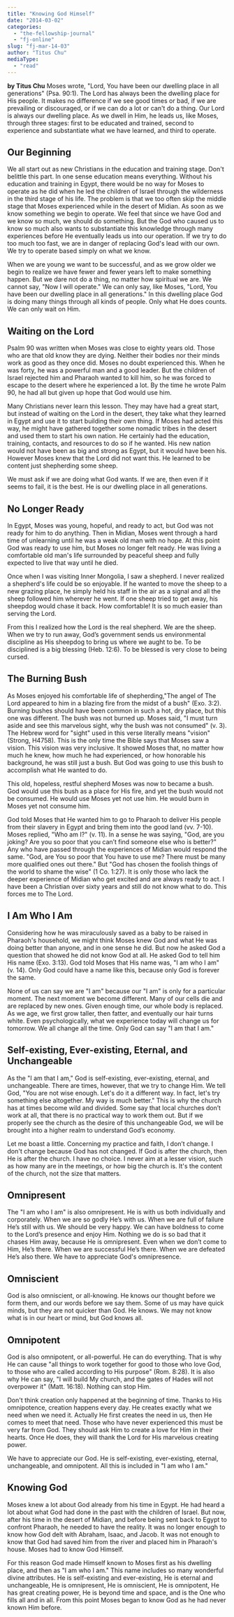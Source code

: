 ```yaml
---
title: "Knowing God Himself"
date: "2014-03-02"
categories: 
  - "the-fellowship-journal"
  - "fj-online"
slug: "fj-mar-14-03"
author: "Titus Chu"
mediaType: 
  - "read"
---
```


**by Titus Chu** Moses wrote, "Lord, You have been our dwelling place in all generations" (Psa. 90:1). The Lord has always been the dwelling place for His people. It makes no difference if we see good times or bad, if we are prevailing or discouraged, or if we can do a lot or can't do a thing. Our Lord is always our dwelling place. As we dwell in Him, he leads us, like Moses, through three stages: first to be educated and trained, second to experience and substantiate what we have learned, and third to operate.

## **Our Beginning**

We all start out as new Christians in the education and training stage. Don't belittle this part. In one sense education means everything. Without his education and training in Egypt, there would be no way for Moses to operate as he did when he led the children of Israel through the wilderness in the third stage of his life. The problem is that we too often skip the middle stage that Moses experienced while in the desert of Midian. As soon as we know something we begin to operate. We feel that since we have God and we know so much, we should do something. But the God who caused us to know so much also wants to substantiate this knowledge through many experiences before He eventually leads us into our operation. If we try to do too much too fast, we are in danger of replacing God's lead with our own. We try to operate based simply on what we know.

When we are young we want to be successful, and as we grow older we begin to realize we have fewer and fewer years left to make something happen. But we dare not do a thing, no matter how spiritual we are. We cannot say, "Now I will operate." We can only say, like Moses, "Lord, You have been our dwelling place in all generations." In this dwelling place God is doing many things through all kinds of people. Only what He does counts. We can only wait on Him.

## **Waiting on the Lord**

Psalm 90 was written when Moses was close to eighty years old. Those who are that old know they are dying. Neither their bodies nor their minds work as good as they once did. Moses no doubt experienced this. When he was forty, he was a powerful man and a good leader. But the children of Israel rejected him and Pharaoh wanted to kill him, so he was forced to escape to the desert where he experienced a lot. By the time he wrote Palm 90, he had all but given up hope that God would use him.

Many Christians never learn this lesson. They may have had a great start, but instead of waiting on the Lord in the desert, they take what they learned in Egypt and use it to start building their own thing. If Moses had acted this way, he might have gathered together some nomadic tribes in the desert and used them to start his own nation. He certainly had the education, training, contacts, and resources to do so if he wanted. His new nation would not have been as big and strong as Egypt, but it would have been his. However Moses knew that the Lord did not want this. He learned to be content just shepherding some sheep.

We must ask if we are doing what God wants. If we are, then even if it seems to fail, it is the best. He is our dwelling place in all generations.

## **No Longer Ready**

In Egypt, Moses was young, hopeful, and ready to act, but God was not ready for him to do anything. Then in Midian, Moses went through a hard time of unlearning until he was a weak old man with no hope. At this point God was ready to use him, but Moses no longer felt ready. He was living a comfortable old man's life surrounded by peaceful sheep and fully expected to live that way until he died.

Once when I was visiting Inner Mongolia, I saw a shepherd. I never realized a shepherd's life could be so enjoyable. If he wanted to move the sheep to a new grazing place, he simply held his staff in the air as a signal and all the sheep followed him wherever he went. If one sheep tried to get away, his sheepdog would chase it back. How comfortable! It is so much easier than serving the Lord.

From this I realized how the Lord is the real shepherd. We are the sheep. When we try to run away, God’s government sends us environmental discipline as His sheepdog to bring us where we aught to be. To be disciplined is a big blessing (Heb. 12:6). To be blessed is very close to being cursed.

## **The Burning Bush**

As Moses enjoyed his comfortable life of shepherding,"The angel of The Lord appeared to him in a blazing fire from the midst of a bush" (Exo. 3:2). Burning bushes should have been common in such a hot, dry place, but this one was different. The bush was not burned up. Moses said, "I must turn aside and see this marvelous sight, why the bush was not consumed" (v. 3). The Hebrew word for "sight" used in this verse literally means "vision" (Strong, H4758). This is the only time the Bible says that Moses saw a vision. This vision was very inclusive. It showed Moses that, no matter how much he knew, how much he had experienced, or how honorable his background, he was still just a bush. But God was going to use this bush to accomplish what He wanted to do.

This old, hopeless, restful shepherd Moses was now to became a bush. God would use this bush as a place for His fire, and yet the bush would not be consumed. He would use Moses yet not use him. He would burn in Moses yet not consume him.

God told Moses that He wanted him to go to Pharaoh to deliver His people from their slavery in Egypt and bring them into the good land (vv. 7-10). Moses replied, "Who am I?" (v. 11). In a sense he was saying, "God, are you joking? Are you so poor that you can’t find someone else who is better?" Any who have passed through the experiences of Midian would respond the same. "God, are You so poor that You have to use me? There must be many more qualified ones out there." But "God has chosen the foolish things of the world to shame the wise" (1 Co. 1:27). It is only those who lack the deeper experience of Midian who get excited and are always ready to act. I have been a Christian over sixty years and still do not know what to do. This forces me to The Lord.

## **I Am Who I Am**

Considering how he was miraculously saved as a baby to be raised in Pharaoh's household, we might think Moses knew God and what He was doing better than anyone, and in one sense he did. But now he asked God a question that showed he did not know God at all. He asked God to tell him His name (Exo. 3:13). God told Moses that His name was, "I am who I am" (v. 14). Only God could have a name like this, because only God is forever the same.

None of us can say we are "I am" because our "I am" is only for a particular moment. The next moment we become different. Many of our cells die and are replaced by new ones. Given enough time, our whole body is replaced. As we age, we first grow taller, then fatter, and eventually our hair turns white. Even psychologically, what we experience today will change us for tomorrow. We all change all the time. Only God can say "I am that I am."

## **Self-existing, Ever-existing, Eternal, and Unchangeable**

As the "I am that I am," God is self-existing, ever-existing, eternal, and unchangeable. There are times, however, that we try to change Him. We tell God, "You are not wise enough. Let's do it a different way. In fact, let's try something else altogether. My way is much better." This is why the church has at times become wild and divided. Some say that local churches don’t work at all, that there is no practical way to work them out. But if we properly see the church as the desire of this unchangeable God, we will be brought into a higher realm to understand God’s economy.

Let me boast a little. Concerning my practice and faith, I don’t change. I don't change because God has not changed. If God is after the church, then He is after the church. I have no choice. I never aim at a lesser vision, such as how many are in the meetings, or how big the church is. It's the content of the church, not the size that matters.

## **Omnipresent**

The "I am who I am" is also omnipresent. He is with us both individually and corporately. When we are so godly He’s with us. When we are full of failure He’s still with us. We should be very happy. We can have boldness to come to the Lord’s presence and enjoy Him. Nothing we do is so bad that it chases Him away, because He is omnipresent. Even when we don’t come to Him, He’s there. When we are successful He’s there. When we are defeated He’s also there. We have to appreciate God's omnipresence.

## **Omniscient**

God is also omniscient, or all-knowing. He knows our thought before we form them, and our words before we say them. Some of us may have quick minds, but they are not quicker than God. He knows. We may not know what is in our heart or mind, but God knows all.

## **Omnipotent**

God is also omnipotent, or all-powerful. He can do everything. That is why He can cause "all things to work together for good to those who love God, to those who are called according to His purpose" (Rom. 8:28). It is also why He can say, "I will build My church, and the gates of Hades will not overpower it" (Matt. 16:18). Nothing can stop Him.

Don't think creation only happened at the beginning of time. Thanks to His omnipotence, creation happens every day. He creates exactly what we need when we need it. Actually He first creates the need in us, then He comes to meet that need. Those who have never experienced this must be very far from God. They should ask Him to create a love for Him in their hearts. Once He does, they will thank the Lord for His marvelous creating power.

We have to appreciate our God. He is self-existing, ever-existing, eternal, unchangeable, and omnipotent. All this is included in "I am who I am."

## **Knowing God**

Moses knew a lot about God already from his time in Egypt. He had heard a lot about what God had done in the past with the children of Israel. But now, after his time in the desert of Midian, and before being sent back to Egypt to confront Pharaoh, he needed to have the reality. It was no longer enough to know how God delt with Abraham, Isaac, and Jacob. It was not enough to know that God had saved him from the river and placed him in Pharaoh's house. Moses had to know God Himself.

For this reason God made Himself known to Moses first as his dwelling place, and then as "I am who I am." This name includes so many wonderful divine attributes. He is self-existing and ever-existing, He is eternal and unchangeable, He is omnipresent, He is omniscient, He is omnipotent, He has great creating power, He is beyond time and space, and is the One who fills all and in all. From this point Moses began to know God as he had never known Him before.
